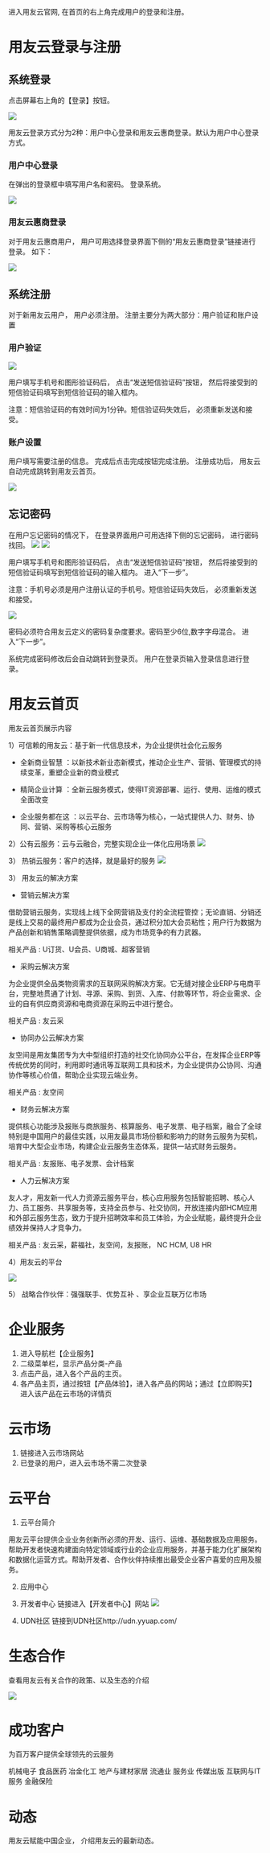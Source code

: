 进入用友云官网, 在首页的右上角完成用户的登录和注册。

# 用友云登录与注册

## 系统登录

点击屏幕右上角的【登录】按钮。

![](/articles/yycloud/2-/images/0.png)

用友云登录方式分为2种：用户中心登录和用友云惠商登录。默认为用户中心登录方式。

### 用户中心登录

在弹出的登录框中填写用户名和密码。 登录系统。

![](/articles/yycloud/2-/images/90871.png)

### 用友云惠商登录

对于用友云惠商用户， 用户可用选择登录界面下侧的“用友云惠商登录”链接进行登录。 如下：

![](/articles/yycloud/2-/images/96da4.png)

## 系统注册

对于新用友云用户， 用户必须注册。 注册主要分为两大部分：用户验证和账户设置

### 用户验证

![](/articles/yycloud/2-/images/9cdf2.png)

用户填写手机号和图形验证码后， 点击“发送短信验证码”按钮， 然后将接受到的短信验证码填写到短信验证码的输入框内。

注意：短信验证码的有效时间为1分钟。短信验证码失效后， 必须重新发送和接受。

### 账户设置

用户填写需要注册的信息。 完成后点击完成按钮完成注册。 注册成功后， 用友云自动完成跳转到用友云首页。

![](/articles/yycloud/2-/images/a51e0.png)

## 忘记密码

在用户忘记密码的情况下， 在登录界面用户可用选择下侧的忘记密码， 进行密码找回。
![](/articles/yycloud/2-/images/3.png)
![](/articles/yycloud/2-/images/aee49.png)

用户填写手机号和图形验证码后， 点击“发送短信验证码”按钮， 然后将接受到的短信验证码填写到短信验证码的输入框内。 进入“下一步”。

注意：手机号必须是用户注册认证的手机号。短信验证码失效后， 必须重新发送和接受。

![](/articles/yycloud/2-/images/bddc7.png)

密码必须符合用友云定义的密码复杂度要求。密码至少6位,数字字母混合。 进入“下一步”。


系统完成密码修改后会自动跳转到登录页。 用户在登录页输入登录信息进行登录。

# 用友云首页

用友云首页展示内容

​1）可信赖的用友云：基于新一代信息技术，为企业提供社会化云服务

* 全新商业智慧：以新技术新业态新模式，推动企业生产、营销、管理模式的持续变革，重塑企业新的商业模式

* 精简企业计算：全新云服务模式，使得IT资源部署、运行、使用、运维的模式全面改变

* 企业服务都在这：以云平台、云市场等为核心，一站式提供人力、财务、协同、营销、采购等核心云服务

2）公有云服务：云与云融合，完整实现企业一体化应用场景
![](/articles/yycloud/2-/images/20170410134653.png)

3） 热销云服务：客户的选择，就是最好的服务
![](/articles/yycloud/2-/images/20170410134901.png)


3​） 用友云的解决方案

* 营销云解决方案

借助营销云服务，实现线上线下全网营销及支付的全流程管控；无论直销、分销还是线上交易的最终用户都成为企业会员，通过积分加大会员粘性；用户行为数据为产品创新和销售策略调整提供依据，成为市场竞争的有力武器。

相关产品 : U订货、U会员、U商城、超客营销

* 采购云解决方案

为企业提供全品类物资需求的互联网采购解决方案。它无缝对接企业ERP与电商平台，完整地贯通了计划、寻源、采购、到货、入库、付款等环节，将企业需求、企业的自有供应商资源和电商资源在采购云中进行整合。

相关产品 : 友云采

* 协同办公云解决方案

友空间是用友集团专为大中型组织打造的社交化协同办公平台，在发挥企业ERP等传统优势的同时，利用即时通讯等互联网工具和技术，为企业提供办公协同、沟通协作等核心价值，帮助企业实现云端业务。

相关产品 : 友空间

* 财务云解决方案

提供核心功能涉及报账与商旅服务、核算服务、电子发票、电子档案，融合了全球特别是中国用户的最佳实践，以用友最具市场份额和影响力的财务云服务为契机，培育中大型企业市场，构建企业云服务生态体系，提供一站式财务云服务。

相关产品 : 友报账、电子发票、会计档案

* 人力云解决方案

友人才，用友新一代人力资源云服务平台，核心应用服务包括智能招聘、核心人力、员工服务、共享服务等，支持全员参与、社交协同，开放连接内部HCM应用和外部云服务生态，致力于提升招聘效率和员工体验，为企业赋能，最终提升企业绩效并保持人才竞争力。

相关产品 : 友云采，薪福社，友空间，友报账， NC HCM, U8 HR

4​）用友云的平台

![](/articles/yycloud/2-/images/dev.png)

5​） 战略合作伙伴：强强联手、优势互补 、享企业互联万亿市场




# 企业服务

1. 进入导航栏【企业服务】
2. 二级菜单栏，显示产品分类-产品
3. 点击产品，进入各个产品的主页。
4. 各产品主页，通过按钮【产品体验】，进入各产品的网站；通过【立即购买】进入该产品在云市场的详情页

# 云市场

1. 链接进入云市场网站
2. 已登录的用户，进入云市场不需二次登录

# 云平台
1. 云平台简介

用友云平台提供企业业务创新所必须的开发、运行、运维、基础数据及应用服务。帮助开发者快速构建面向特定领域或行业的企业应用服务，并基于能力化扩展架构和数据化运营方式。帮助开发者、合作伙伴持续推出最受企业客户喜爱的应用及服务。


2. 应用中心

3. 开发者中心
链接进入【开发者中心】网站
![](/articles/yycloud/2-/images/image007.jpg)

4. UDN社区
链接到UDN社区http://udn.yyuap.com/



# 生态合作

查看用友云有关合作的政策、以及生态的介绍

![](/articles/yycloud/2-/images/image002.jpg)

# 成功客户

为百万客户提供全球领先的云服务

机械电子 食品医药 冶金化工 地产与建材家居 流通业 服务业 传媒出版 互联网与IT服务 金融保险




# 动态

用友云赋能中国企业， 介绍用友云的最新动态。 


